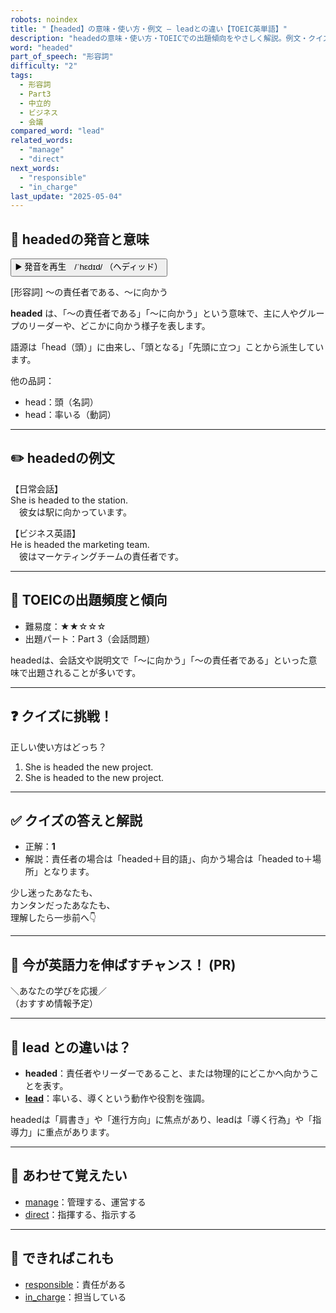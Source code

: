 ```yaml
---
robots: noindex
title: "【headed】の意味・使い方・例文 ― leadとの違い【TOEIC英単語】"
description: "headedの意味・使い方・TOEICでの出題傾向をやさしく解説。例文・クイズ付きでleadとの違いもわかりやすく学べます。"
word: "headed"
part_of_speech: "形容詞"
difficulty: "2"
tags:
  - 形容詞
  - Part3
  - 中立的
  - ビジネス
  - 会議
compared_word: "lead"
related_words:
  - "manage"
  - "direct"
next_words:
  - "responsible"
  - "in_charge"
last_update: "2025-05-04"
---
```


## 🔰 headedの発音と意味

<button class="play-audio" onclick="playTTS('headed')">
  <span class="play-audio-main">
    ▶️ 発音を再生　/ˈhɛdɪd/
  </span>
  <span class="play-audio-sub">
    （ヘディッド）
  </span>
</button>

[形容詞] ～の責任者である、～に向かう

**headed** は、「～の責任者である」「～に向かう」という意味で、主に人やグループのリーダーや、どこかに向かう様子を表します。

語源は「head（頭）」に由来し、「頭となる」「先頭に立つ」ことから派生しています。

他の品詞：  
- head：頭（名詞）
- head：率いる（動詞）

---

## ✏️ headedの例文

【日常会話】  
She is headed to the station.  
　彼女は駅に向かっています。

【ビジネス英語】  
He is headed the marketing team.  
　彼はマーケティングチームの責任者です。

---

## 🎯 TOEICの出題頻度と傾向

- 難易度：★★☆☆☆
- 出題パート：Part 3（会話問題）

headedは、会話文や説明文で「～に向かう」「～の責任者である」といった意味で出題されることが多いです。

---

## ❓ クイズに挑戦！

正しい使い方はどっち？

1. She is headed the new project.  
2. She is headed to the new project.

---

## ✅ クイズの答えと解説

- 正解：**1**
- 解説：責任者の場合は「headed＋目的語」、向かう場合は「headed to＋場所」となります。

少し迷ったあなたも、  
カンタンだったあなたも、  
理解したら一歩前へ👇️

---

## 🚀 今が英語力を伸ばすチャンス！ (PR)

<div class="info-center">
＼あなたの学びを応援／<br>  
（おすすめ情報予定）
</div>

---

## 🤔  lead との違いは？

- **headed**：責任者やリーダーであること、または物理的にどこかへ向かうことを表す。
- **[lead](/lead)**：率いる、導くという動作や役割を強調。

headedは「肩書き」や「進行方向」に焦点があり、leadは「導く行為」や「指導力」に重点があります。

---

## 🧩 あわせて覚えたい

- [manage](/manage)：管理する、運営する
- [direct](/direct)：指揮する、指示する

---

## 📖 できればこれも

- [responsible](/responsible)：責任がある
- [in_charge](/in_charge)：担当している

<!-- cvid: aid40_bid37 -->
